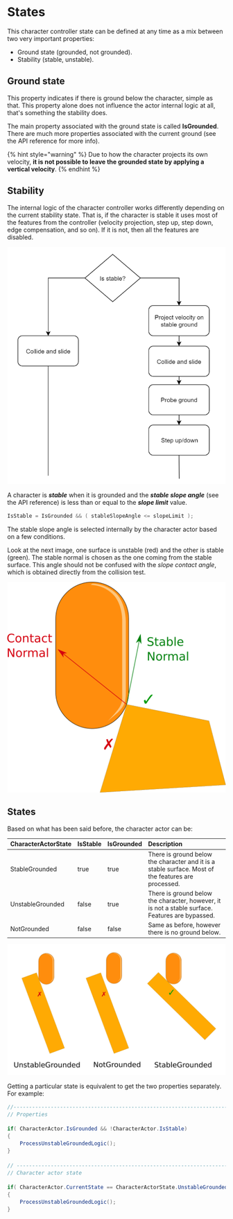 # States

This character controller state can be defined at any time as a mix between two very important properties:

* Ground state \(grounded, not grounded\).
* Stability \(stable, unstable\).

## Ground state

This property indicates if there is ground below the character, simple as that. This property alone does not influence the actor internal logic at all, that's something the stability does.

The main property associated with the ground state is called **IsGrounded**. There are much more properties associated with the current ground \(see the API reference for more info\).

{% hint style="warning" %}
Due to how the character projects its own velocity, **it is not possible to leave the grounded state by applying a vertical velocity**.
{% endhint %}

## Stability

The internal logic of the character controller works differently depending on the current stability state. That is, if the character is stable it uses most of the features from the controller \(velocity projection, step up, step down, edge compensation, and so on\). If it is not, then all the features are disabled.

![](../../../.gitbook/assets/imagen%20%2857%29.png)

A character is _**stable**_ when it is grounded and the _**stable slope angle**_ \(see the API reference\) is less than or equal to the _**slope limit**_ value.

```csharp
IsStable = IsGrounded && ( stableSlopeAngle <= slopeLimit ); 
```

The stable slope angle is selected internally by the character actor based on a few conditions. 

Look at the next image, one surface is unstable \(red\) and the other is stable \(green\). The stable normal is chosen as the one coming from the stable surface. This angle should not be confused with the _slope contact angle_, which is obtained directly from the collision test.

![](../../../.gitbook/assets/contactvsstable.png)



## States

Based on what has been said before, the character actor can be:

| CharacterActorState | IsStable | IsGrounded | Description |
| :--- | :--- | :--- | :--- |
| StableGrounded | true | true | There is ground below the character and it is a stable surface. Most of the features are processed. |
| UnstableGrounded | false | true | There is ground below the character, however, it is not a stable surface. Features are bypassed. |
| NotGrounded | false | false | Same as before, however there is no ground below. |

![](../../../.gitbook/assets/imagen%20%2856%29.png)

Getting a particular state is equivalent to get the two properties separately. For example:

```csharp
//-----------------------------------------------------------------------------
// Properties

if( CharacterActor.IsGrounded && !CharacterActor.IsStable)
{
    ProcessUnstableGroundedLogic();
}

// ----------------------------------------------------------------------------
// Character actor state

if( CharacterActor.CurrentState == CharacterActorState.UnstableGrounded )
{
    ProcessUnstableGroundedLogic();
}
```



